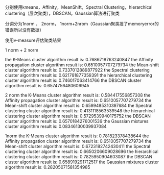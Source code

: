 分别使用kmeans，Affinity，MeanShift，Spectral Clustering，hierarchical clustering（层次聚类），DBSCAN，Gaussian算法进行聚类

分词分为1norm ， 2norm， 1norm+2nrom（Gaussian聚类报了memoryerror的错误所以没有数据）

使用v-measure评估聚类结果

1 norm + 2 norm 

the K-Means cluster algorithm result is:  0.7686718763240847
the Affinity propagation cluster algorithm result is: 0.6510057707279734
the Mean-shift cluster algorithm result is: 0.7337012889877922
the Spectral clustering cluster algorithm result is:  0.621761877359391
the hierarchical clustering cluster algorithm result is:  0.746017063414766
the DBSCAN cluster algorithm result is:  0.6574756480606945

2 norm
the K-Means cluster algorithm result is:  0.584417556857308
the Affinity propagation cluster algorithm result is: 0.6510057707279734
the Mean-shift cluster algorithm result is: 0.6599485310397684
the Spectral clustering cluster algorithm result is:  0.4131118563539548
the hierarchical clustering cluster algorithm result is:  0.5729539940175752
the DBSCAN cluster algorithm result is:  0.6570184276001536
the Gaussian mixtures cluster algorithm result is:  0.08346130039937084

1norm
the K-Means cluster algorithm result is:  0.781823378438644
the Affinity propagation cluster algorithm result is: 0.6510057707279734
the Mean-shift cluster algorithm result is: 0.6723182742430411
the Spectral clustering cluster algorithm result is:  0.6650206609028696
the hierarchical clustering cluster algorithm result is:  0.7825950904603087
the DBSCAN cluster algorithm result is:  0.658919291712517
the Gaussian mixtures cluster algorithm result is:  0.28205071581354985